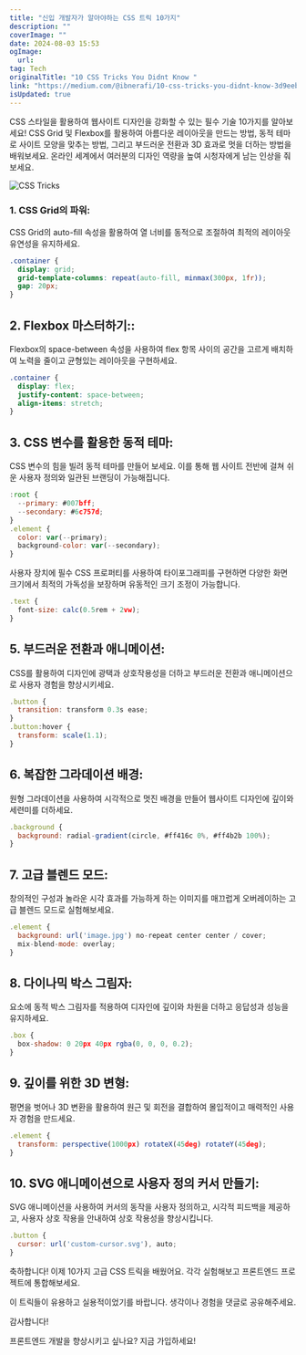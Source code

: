 ```yaml
---
title: "신입 개발자가 알아야하는 CSS 트릭 10가지"
description: ""
coverImage: ""
date: 2024-08-03 15:53
ogImage: 
  url: 
tag: Tech
originalTitle: "10 CSS Tricks You Didnt Know "
link: "https://medium.com/@ibnerafi/10-css-tricks-you-didnt-know-3d9eeb2ad233"
isUpdated: true
---
```






CSS 스타일을 활용하여 웹사이트 디자인을 강화할 수 있는 필수 기술 10가지를 알아보세요! CSS Grid 및 Flexbox를 활용하여 아름다운 레이아웃을 만드는 방법, 동적 테마로 사이트 모양을 맞추는 방법, 그리고 부드러운 전환과 3D 효과로 멋을 더하는 방법을 배워보세요. 온라인 세계에서 여러분의 디자인 역량을 높여 시청자에게 남는 인상을 줘 보세요.

![CSS Tricks](/assets/img/10CSSTricksYouDidntKnow_0.png)

### 1. CSS Grid의 파워:

CSS Grid의 auto-fill 속성을 활용하여 열 너비를 동적으로 조절하여 최적의 레이아웃 유연성을 유지하세요.

<div class="content-ad"></div>

```css
.container {
  display: grid;
  grid-template-columns: repeat(auto-fill, minmax(300px, 1fr));
  gap: 20px;
}
```

## 2. Flexbox 마스터하기::

Flexbox의 space-between 속성을 사용하여 flex 항목 사이의 공간을 고르게 배치하여 노력을 줄이고 균형있는 레이아웃을 구현하세요.

```css
.container {
  display: flex;
  justify-content: space-between;
  align-items: stretch;
}
```

<div class="content-ad"></div>

## 3. CSS 변수를 활용한 동적 테마:

CSS 변수의 힘을 빌려 동적 테마를 만들어 보세요. 이를 통해 웹 사이트 전반에 걸쳐 쉬운 사용자 정의와 일관된 브랜딩이 가능해집니다.

```js
:root {
  --primary: #007bff;
  --secondary: #6c757d;
}
.element {
  color: var(--primary);
  background-color: var(--secondary);
}
```

<div class="content-ad"></div>

사용자 장치에 필수 CSS 프로퍼티를 사용하여 타이포그래피를 구현하면 다양한 화면 크기에서 최적의 가독성을 보장하며 유동적인 크기 조정이 가능합니다.

```js
.text {
  font-size: calc(0.5rem + 2vw);
}
```

## 5. 부드러운 전환과 애니메이션:

CSS를 활용하여 디자인에 광택과 상호작용성을 더하고 부드러운 전환과 애니메이션으로 사용자 경험을 향상시키세요.

<div class="content-ad"></div>

```js
.button {
  transition: transform 0.3s ease;
}
.button:hover {
  transform: scale(1.1);
}
```

## 6. 복잡한 그라데이션 배경:

원형 그라데이션을 사용하여 시각적으로 멋진 배경을 만들어 웹사이트 디자인에 깊이와 세련미를 더하세요.

```js
.background {
  background: radial-gradient(circle, #ff416c 0%, #ff4b2b 100%);
}
```

<div class="content-ad"></div>

## 7. 고급 블렌드 모드:

창의적인 구성과 놀라운 시각 효과를 가능하게 하는 이미지를 매끄럽게 오버레이하는 고급 블렌드 모드로 실험해보세요.

```js
.element {
  background: url('image.jpg') no-repeat center center / cover;
  mix-blend-mode: overlay;
}
```

## 8. 다이나믹 박스 그림자:

<div class="content-ad"></div>

요소에 동적 박스 그림자를 적용하여 디자인에 깊이와 차원을 더하고 응답성과 성능을 유지하세요.

```js
.box {
  box-shadow: 0 20px 40px rgba(0, 0, 0, 0.2);
}
```

## 9. 깊이를 위한 3D 변형:

평면을 벗어나 3D 변환을 활용하여 원근 및 회전을 결합하여 몰입적이고 매력적인 사용자 경험을 만드세요.

<div class="content-ad"></div>

```js
.element {
  transform: perspective(1000px) rotateX(45deg) rotateY(45deg);
}
```

## 10. SVG 애니메이션으로 사용자 정의 커서 만들기:

SVG 애니메이션을 사용하여 커서의 동작을 사용자 정의하고, 시각적 피드백을 제공하고, 사용자 상호 작용을 안내하여 상호 작용성을 향상시킵니다.

```js
.button {
  cursor: url('custom-cursor.svg'), auto;
}
```

<div class="content-ad"></div>

축하합니다! 이제 10가지 고급 CSS 트릭을 배웠어요. 각각 실험해보고 프론트엔드 프로젝트에 통합해보세요.

이 트릭들이 유용하고 실용적이었기를 바랍니다. 생각이나 경험을 댓글로 공유해주세요.

감사합니다!

프론트엔드 개발을 향상시키고 싶나요? 지금 가입하세요!
